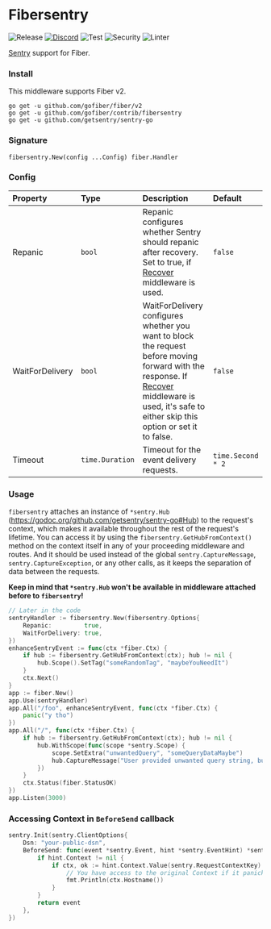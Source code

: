 # Fibersentry

![Release](https://img.shields.io/github/release/gofiber/contrib.svg)
[![Discord](https://img.shields.io/discord/704680098577514527?style=flat&label=%F0%9F%92%AC%20discord&color=00ACD7)](https://gofiber.io/discord)
![Test](https://github.com/gofiber/contrib/workflows/Tests/badge.svg)
![Security](https://github.com/gofiber/contrib/workflows/Security/badge.svg)
![Linter](https://github.com/gofiber/contrib/workflows/Linter/badge.svg)

[Sentry](https://sentry.io/) support for Fiber.

### Install

This middleware supports Fiber v2.

```
go get -u github.com/gofiber/fiber/v2
go get -u github.com/gofiber/contrib/fibersentry
go get -u github.com/getsentry/sentry-go
```

### Signature

```
fibersentry.New(config ...Config) fiber.Handler
```

### Config

| Property       | Type                            | Description                                                                                                                                                                                             | Default                         |
| :------------- | :------------------------------ | :------------------------------------------------------------------------------------------------------------------------------------------------------------------------------------------------------ | :------------------------------ |
| Repanic| `bool` | Repanic configures whether Sentry should repanic after recovery. Set to true, if [Recover](https://github.com/gofiber/fiber/tree/master/middleware/recover) middleware is used. | `false` |
| WaitForDelivery| `bool` | WaitForDelivery configures whether you want to block the request before moving forward with the response. If [Recover](https://github.com/gofiber/fiber/tree/master/middleware/recover) middleware is used, it's safe to either skip this option or set it to false. | `false` |
| Timeout   | `time.Duration` | Timeout for the event delivery requests. | `time.Second * 2` |


### Usage

`fibersentry` attaches an instance of `*sentry.Hub` (https://godoc.org/github.com/getsentry/sentry-go#Hub) to the request's context, which makes it available throughout the rest of the request's lifetime.
You can access it by using the `fibersentry.GetHubFromContext()` method on the context itself in any of your proceeding middleware and routes.
And it should be used instead of the global `sentry.CaptureMessage`, `sentry.CaptureException`, or any other calls, as it keeps the separation of data between the requests.

**Keep in mind that `*sentry.Hub` won't be available in middleware attached before to `fibersentry`!**

```go
// Later in the code
sentryHandler := fibersentry.New(fibersentry.Options{
    Repanic:         true,
    WaitForDelivery: true,
})
enhanceSentryEvent := func(ctx *fiber.Ctx) {
    if hub := fibersentry.GetHubFromContext(ctx); hub != nil {
        hub.Scope().SetTag("someRandomTag", "maybeYouNeedIt")
    }
    ctx.Next()
}
app := fiber.New()
app.Use(sentryHandler)
app.All("/foo", enhanceSentryEvent, func(ctx *fiber.Ctx) {
    panic("y tho")
})
app.All("/", func(ctx *fiber.Ctx) {
    if hub := fibersentry.GetHubFromContext(ctx); hub != nil {
        hub.WithScope(func(scope *sentry.Scope) {
            scope.SetExtra("unwantedQuery", "someQueryDataMaybe")
            hub.CaptureMessage("User provided unwanted query string, but we recovered just fine")
        })
    }
    ctx.Status(fiber.StatusOK)
})
app.Listen(3000)
```

### Accessing Context in `BeforeSend` callback

```go
sentry.Init(sentry.ClientOptions{
	Dsn: "your-public-dsn",
	BeforeSend: func(event *sentry.Event, hint *sentry.EventHint) *sentry.Event {
		if hint.Context != nil {
			if ctx, ok := hint.Context.Value(sentry.RequestContextKey).(*fiber.Ctx); ok {
				// You have access to the original Context if it panicked
				fmt.Println(ctx.Hostname())
			}
		}
		return event
	},
})
```